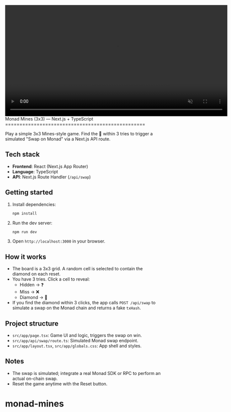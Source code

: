 <video controls muted playsinline loop width="720">
  <source src="public/demo.mp4" type="video/mp4" />
  Your browser does not support the video tag. Here is a <a href="public/demo.mp4">link to the video</a>.
</video>
Monad Mines (3x3) — Next.js + TypeScript
=================================================

Play a simple 3x3 Mines-style game. Find the 💎 within 3 tries to trigger a simulated "Swap on Monad" via a Next.js API route.

Tech stack
---------------------------------
- **Frontend**: React (Next.js App Router)
- **Language**: TypeScript
- **API**: Next.js Route Handler (`/api/swap`)

Getting started
---------------------------------
1. Install dependencies:

   ```bash
   npm install
   ```

2. Run the dev server:

   ```bash
   npm run dev
   ```

3. Open `http://localhost:3000` in your browser.

How it works
---------------------------------
- The board is a 3x3 grid. A random cell is selected to contain the diamond on each reset.
- You have 3 tries. Click a cell to reveal:
  - Hidden → ❓
  - Miss → ❌
  - Diamond → 💎
- If you find the diamond within 3 clicks, the app calls `POST /api/swap` to simulate a swap on the Monad chain and returns a fake `txHash`.

Project structure
---------------------------------
- `src/app/page.tsx`: Game UI and logic, triggers the swap on win.
- `src/app/api/swap/route.ts`: Simulated Monad swap endpoint.
- `src/app/layout.tsx`, `src/app/globals.css`: App shell and styles.

Notes
---------------------------------
- The swap is simulated; integrate a real Monad SDK or RPC to perform an actual on-chain swap.
- Reset the game anytime with the Reset button.
# monad-mines
